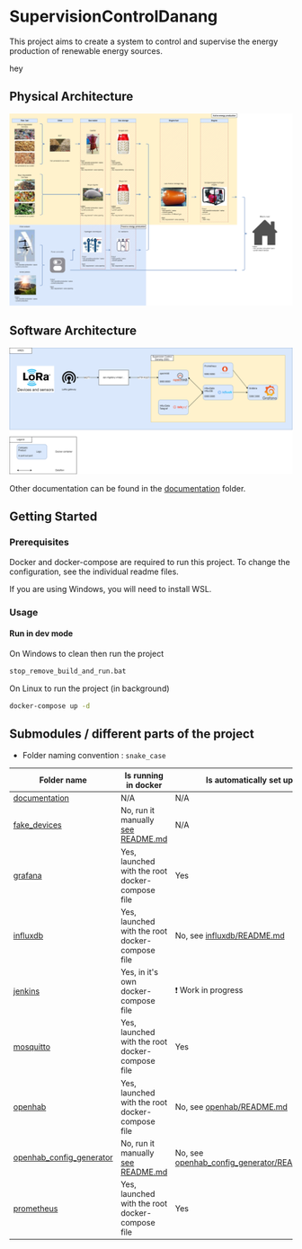 # SupervisionControlDanang

This project aims to create a system to control and supervise the energy production of renewable energy sources.

hey

## Physical Architecture

![Physical Architecture](./documentation/HRES%20schema.drawio.png)

## Software Architecture

![Software Architecture](./documentation/Software%20architecture.drawio.png)

Other documentation can be found in the [documentation](./documentation) folder.

## Getting Started

### Prerequisites

Docker and docker-compose are required to run this project.
To change the configuration, see the individual readme files.

If you are using Windows, you will need to install WSL.

### Usage

#### Run in dev mode

On Windows to clean then run the project

```bash
stop_remove_build_and_run.bat
```

On Linux to run the project (in background)

```bash
docker-compose up -d
```

## Submodules / different parts of the project

- Folder naming convention : `snake_case`

| Folder name                                            | Is running in docker                                                    | Is automatically set up                                                          |
|--------------------------------------------------------|-------------------------------------------------------------------------|----------------------------------------------------------------------------------|
| [documentation](./documentation)                       | N/A                                                                     | N/A                                                                              |
| [fake_devices](./fake_devices)                         | No, run it manually [see README.md](fake_devices/README.md)             | N/A                                                                              |
| [grafana](./grafana)                                   | Yes, launched with the root docker-compose file                         | Yes                                                                              |
| [influxdb](./grafana)                                  | Yes, launched with the root docker-compose file                         | No, see [influxdb/README.md](influxdb/README.md)                                 |
| [jenkins](./jenkins)                                   | Yes, in it's own docker-compose file                                    | ❗ Work in progress                                                               |
| [mosquitto](./mosquitto)                               | Yes, launched with the root docker-compose file                         | Yes                                                                              |
| [openhab](./openhab)                                   | Yes, launched with the root docker-compose file                         | No, see [openhab/README.md](openhab/README.md)                                   |
| [openhab_config_generator](./openhab_config_generator) | No, run it manually [see README.md](openhab_config_generator/README.md) | No, see [openhab_config_generator/README.md](openhab_config_generator/README.md) |
| [prometheus](./prometheus)                             | Yes, launched with the root docker-compose file                         | Yes                                                                              |                                    

